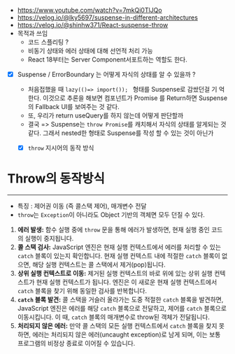 

- https://www.youtube.com/watch?v=7mkQi0TlJQo
- https://velog.io/@lky5697/suspense-in-different-architectures
- https://velog.io/@shinhw371/React-suspense-throw
- 목적과 쓰임
	- 코드 스플리팅 ? 
	- 비동기 상태와 에러 상태에 대해 선언적 처리 가능
	- React 18부터는 Server Component서포트하는 역할도 한다.

- [x] Suspense / ErrorBoundary 는 어떻게 자식의 상태를 알 수 있을까 ?
	- 처음접했을 때  `lazy(()=> import()); ` 형태를 Suspense로 감쌌던걸 기 억한다. 이것으로 추론을 해보면 컴포넌트가 Promise 를 Return하면 Suspense의 Fallback UI를 보여주는 것 같다.
	- 또,  우리가 return useQuery를 하지 않는데 어떻게 판단할까
	- 결국 => Suspense는 `throw Promise`를 캐치해서 자식의 상태를 알게되는 것  같다. 그래서 nested한 형태로 Suspense를 작성 할 수 있는 것이 아닌가
	
	- [x] `throw` 지시어의 동작 방식
 



# Throw의 동작방식
---
- 특징 : 제어권 이동 (즉 콜스택 제어), 매개변수 전달
- `throw`는 `Exception`이 아니라도 Object 기반의 객체면 모두 던질 수 있다.

1. **에러 발생:** 함수 실행 중에 `throw` 문을 통해 에러가 발생하면, 현재 실행 중인 코드의 실행이 중지됩니다.
2. **콜 스택 검사:** JavaScript 엔진은 현재 실행 컨텍스트에서 에러를 처리할 수 있는 `catch` 블록이 있는지 확인합니다. 현재 실행 컨텍스트 내에 적절한 `catch` 블록이 없으면, 해당 실행 컨텍스트는 콜 스택에서 제거(pop)됩니다.
3. **상위 실행 컨텍스트로 이동:** 제거된 실행 컨텍스트의 바로 위에 있는 상위 실행 컨텍스트가 현재 실행 컨텍스트가 됩니다. 엔진은 이 새로운 현재 실행 컨텍스트에서 `catch` 블록을 찾기 위해 동일한 검사를 반복합니다.
4. **`catch` 블록 발견:** 콜 스택을 거슬러 올라가는 도중 적절한 `catch` 블록을 발견하면, JavaScript 엔진은 에러를 해당 `catch` 블록으로 전달하고, 제어를 `catch` 블록으로 이동시킵니다. 이 때, `catch` 블록의 매개변수로 throw된  객체가 전달됩니다.
5. **처리되지 않은 에러:** 만약 콜 스택의 모든 실행 컨텍스트에서   `catch` 블록을 찾지 못하면, 에러는 처리되지 않은 에러(uncaught exception)로 남게 되며, 이는 보통 프로그램의 비정상 종료로 이어질 수 있습니다.

